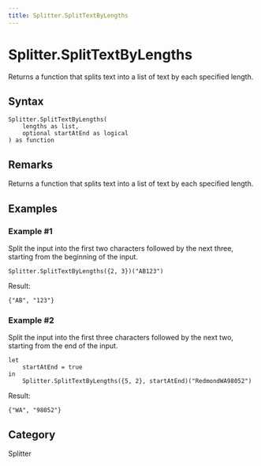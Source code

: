 ```yaml
---
title: Splitter.SplitTextByLengths
---
```


# Splitter.SplitTextByLengths


Returns a function that splits text into a list of text by each specified length.


## Syntax

```powerquery
Splitter.SplitTextByLengths(
    lengths as list,
    optional startAtEnd as logical
) as function
```


## Remarks

Returns a function that splits text into a list of text by each specified length.


## Examples

### Example #1 
Split the input into the first two characters followed by the next three, starting from the beginning of the input.
```powerquery
Splitter.SplitTextByLengths({2, 3})("AB123")
```

Result: 
```powerquery
{"AB", "123"}
```


### Example #2 
Split the input into the first three characters followed by the next two, starting from the end of the input.
```powerquery
let
    startAtEnd = true
in
    Splitter.SplitTextByLengths({5, 2}, startAtEnd)("RedmondWA98052")
```

Result: 
```powerquery
{"WA", "98052"}
```




## Category
Splitter
